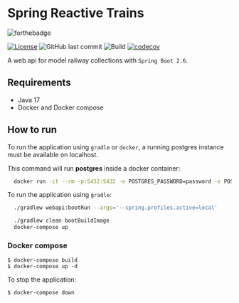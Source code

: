 # Spring Reactive Trains

![forthebadge](https://forthebadge.com/images/badges/made-with-java.svg)

[![License](https://img.shields.io/badge/License-Apache%202.0-blue.svg)](https://opensource.org/licenses/Apache-2.0)
![GitHub last commit](https://img.shields.io/github/last-commit/CarloMicieli/spring-reactive-trains)
![Build](https://github.com/CarloMicieli/spring-reactive-trains/workflows/build/badge.svg)
[![codecov](https://codecov.io/gh/CarloMicieli/spring-reactive-trains/branch/main/graph/badge.svg?token=4Y0V0EL0V7)](https://codecov.io/gh/CarloMicieli/spring-reactive-trains)

A web api for model railway collections with `Spring Boot 2.6`.

## Requirements

- Java 17
- Docker and Docker compose

## How to run

To run the application using `gradle` or `docker`, a running postgres instance must be available on localhost.

This command will run **postgres** inside a docker container:

```bash
  docker run -it --rm -p:5432:5432 -e POSTGRES_PASSWORD=password -e POSTGRES_DB=sampledb postgres
```

To run the application using `gradle`:

```bash
  ./gradlew webapi:bootRun --args='--spring.profiles.active=local'
```

```bash
  ./gradlew clean bootBuildImage
  docker-compose up
```

### Docker compose

```
$ docker-compose build
$ docker-compose up -d
```

To stop the application:

```
$ docker-compose down
```
